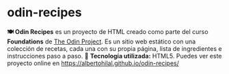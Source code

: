 # odin-recipes
**🍽️ Odin Recipes** es un proyecto de HTML creado como parte del curso **Foundations** de [The Odin Project](https://www.theodinproject.com/). Es un sitio web estático con una colección de recetas, cada una con su propia página, lista de ingredientes e instrucciones paso a paso. 🚀 **Tecnología utilizada:** HTML5.
Puedes ver este proyecto online en
https://albertohilal.github.io/odin-recipes/ 
